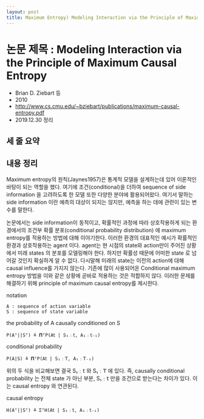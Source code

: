 ```yaml
---
layout: post
title: Maximum Entropy) Modeling Interaction via the Principle of Maximum Causal Entropy
---
```


# 논문 제목 : Modeling Interaction via the Principle of Maximum Causal Entropy

- Brian D. Ziebart 등
- 2010
- <http://www.cs.cmu.edu/~bziebart/publications/maximum-causal-entropy.pdf>
- 2019.12.30 정리

## 세 줄 요약

## 내용 정리

Maximum entropy의 원칙(Jaynes1957)은 통계적 모델을 설계하는데 있어 이론적인 바탕이 되는 역할을 했다. 여기에 조건(conditional)을 더하여 sequence of side information 을 고려하도록 한 모델 또한 다양한 분야에 활용되어왔다. 여기서 말하는 side information 이란 예측의 대상이 되지는 않지만, 예측을 하는 데에 관련이 있는 변수를 말한다.

논문에서는 side information이 동적이고, 확률적인 과정에 따라 상호작용하게 되는 환경에서의 조건부 확률 분포(conditional probability distribution) 에 maximum entropy를 적용하는 방법에 대해 이야기한다. 이러한 환경의 대표적인 예시가 확률적인 환경과 상호작용하는 agent 이다. agent는 현 시점의 state와 action만이 주어진 상황에서 미래 states 의 분포를 모델링해야 한다. 하지만 확률성 때문에 어떠한 state 로 넘어갈 것인지 확실하게 알 수 없다. 다시말해 미래의 state는 이전의 action에 대해 causal influence를 가지지 않는다. 기존에 많이 사용되어온 Conditional maximum entropy 방법을 이와 같은 상황에 곧바로 적용하는 것은 적합하지 않다. 이러한 문제를 해결하기 위해 principle of maximum causal entropy를 제시한다.

notation

```
A : sequence of action variable
S : sequence of state variable
```

the probability of A causally conditioned on S

```
P(Aᵀ||Sᵀ) ≜ 𝚷ᵀP(A𝗍 | S₁﹕𝗍, A₁﹕𝗍₋₁)
```

conditional probability

```
P(A|S) ≜ 𝚷ᵀP(A𝗍 | S₁﹕𝖳, A₁﹕𝖳₋₁)
```

위의 두 식을 비교해보면 결국 S₁﹕𝗍 와 S₁﹕𝖳 에 있다. 즉, causally conditional probability 는 전체 state 가 아닌 부분, S₁﹕𝗍 만을 조건으로 받는다는 차이가 있다. 이는 causal entropy 와 연관된다.

causal entropy

```
H(Aᵀ||Sᵀ) ≜ ΣᵀH(A𝗍 | S₁﹕𝗍, A₁﹕𝗍₋₁)
```

